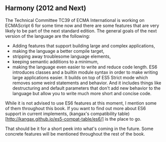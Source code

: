 ## Harmony (2012 and Next)

The Technical Committee TC39 of ECMA International is working on ECMAScript 6 for some time now and there are some features that are very likely to be part of the next standard edition. The general goals of the next version of the language are the following:
- Adding features that support building large and complex applications,
- making the language a better compile target,
- stripping away troublesome language elements,
- keeping semantic additions to a minimum,
- making the language even easier to write and reduce code length.
ES6 introduces classes and a builtin module syntax in order to make writing large applications easier. It builds on top of ES5 Strict mode which removes some weird statements and behavior. And it includes things like destructuring and default parameters that don't add new behavior to the language but allow you to write much more short and concise code.

While it is not advised to use ES6 features at this moment, I mention some of them throughout this book. If you want to find out more about ES6 support in current implements, (kangax's compatibility table)[http://kangax.github.io/es5-compat-table/es6/] is the place to go.

That should be it for a short peek into what's coming in the future. Some concrete features will be mentioned throughout the rest of the book.